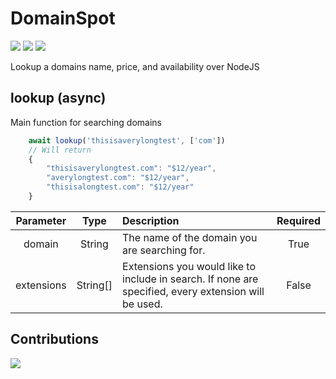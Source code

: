 # DomainSpot

![](https://img.shields.io/npm/dw/domainspot?style=for-the-badge)
![](https://img.shields.io/npm/v/domainspot?style=for-the-badge)
![](https://img.shields.io/github/license/swimauger/domainspot?style=for-the-badge)

Lookup a domains name, price, and availability over NodeJS

## lookup (async)
Main function for searching domains
```JavaScript
    await lookup('thisisaverylongtest', ['com'])
    // Will return
    {
        "thisisaverylongtest.com": "$12/year",
        "averylongtest.com": "$12/year",
        "thisisalongtest.com": "$12/year"
    }
```
| Parameter  | Type     | Description                                                                                          | Required |
| :--------: | :------: | :--------------------------------------------------------------------------------------------------- | :------: |
| domain     | String   | The name of the domain you are searching for.                                                        | True     |
| extensions | String[] | Extensions you would like to include in search. If none are specified, every extension will be used. | False    |

## Contributions
<a href="https://github.com/swimauger/image-classifier/graphs/contributors">
  <img src="https://contributors-img.firebaseapp.com/image?repo=swimauger/image-classifier" />
</a>